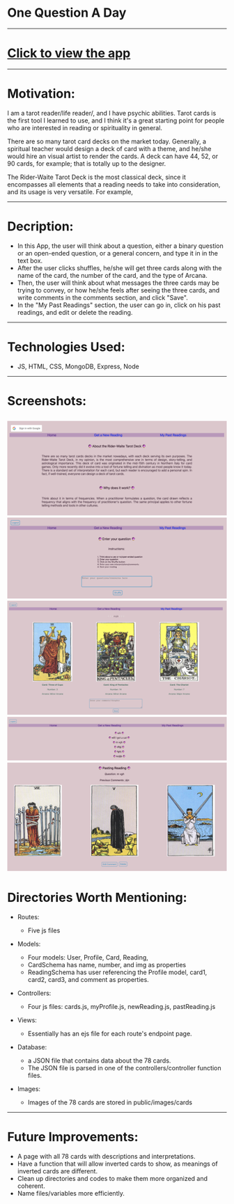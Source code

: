 # One Question A Day
-------------------------------------------------------
# [Click to view the app](https://unit2summer.herokuapp.com/)
-------------------------------------------------------
# Motivation: 
  I am a tarot reader/life reader/, and I have psychic abilities. Tarot cards is the first tool I learned to use, and I think it's a great starting point for people who are interested in reading or spirituality in general. 

  There are so many tarot card decks on the market today. Generally, a spiritual teacher would design a deck of card with a theme, and he/she would hire an visual artist to render the cards. A deck can have 44, 52, or 90 cards, for example; that is totally up to the designer.

  The Rider-Waite Tarot Deck is the most classical deck, since it encompasses all elements that a reading needs to take into consideration, and its usage is very versatile. For example, 


-------------------------------------------------------
# Decription: 
- In this App, the user will think about a question, either a binary question or an open-ended question, or a general concern, and type it in in the text box. 
- After the user clicks shuffles, he/she will get three cards along with the name of the card, the number of the card, and the type of Arcana. 
- Then, the user will think about what messages the three cards may be trying to convey, or how he/she feels after seeing the three cards, and write comments in the comments section, and click "Save".
- In the "My Past Readings" section, the user can go in, click on his past readings, and edit or delete the reading. 

-------------------------------------------------------

# Technologies Used: 
- JS, HTML, CSS, MongoDB, Express, Node

-------------------------------------------------------
 # Screenshots:
![Home Page](./ReadMe_screenshots/Index.png)
![GetANewReading](./ReadMe_screenshots/EnterQuestion.png)
![PastReadingIndex](./ReadMe_screenshots/GetResult.png)
![PastReadingEdit](./ReadMe_screenshots/PastReadingsList.png)
![EditDeletePastReading](./ReadMe_screenshots/EditDeletePastReading.png)
-------------------------------------------------------
# Directories Worth Mentioning:

- Routes: 
  - Five js files
  
- Models:
  - Four models: User, Profile, Card, Reading, 
  - CardSchema has name, number, and img as properties
  - ReadingSchema has user referencing the Profile model, card1, card2, card3, and comment as properties. 

- Controllers:
  - Four js files: cards.js, myProfile.js, newReading.js, pastReading.js

- Views:
  - Essentially has an ejs file  for each route's endpoint page.

- Database:
  - a JSON file that contains data about the 78 cards.
  - The JSON file is parsed in one of the controllers/controller function files.
  
- Images:
  - Images of the 78 cards are stored in public/images/cards
  

-------------------------------------------------------
# Future Improvements:
- A page with all 78 cards with descriptions and interpretations.
- Have a function that will allow inverted cards to show, as meanings of inverted cards are different. 
- Clean up directories and codes to make them more organized and coherent. 
- Name files/variables more efficiently. 
  

